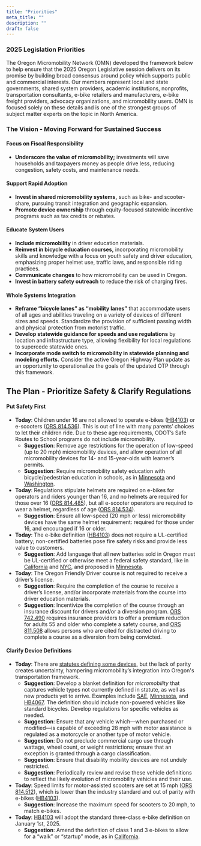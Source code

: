 ```yaml
---
title: "Priorities"
meta_title: ""
description: ""
draft: false
---
```


### 2025 Legislation Priorities

The Oregon Micromobility Network (OMN) developed the framework below to help ensure that the 2025 Oregon Legislative session delivers on its promise by building broad consensus around policy which supports public and commercial interests. Our members represent local and state governments, shared system providers, academic institutions, nonprofits, transportation consultants, e-bike retailers and manufacturers, e-bike freight providers, advocacy organizations, and micromobility users. OMN is focused solely on these details and is one of the strongest groups of subject matter experts on the topic in North America.

### The Vision - Moving Forward for Sustained Success

#### Focus on Fiscal Responsibility
* **Underscore the value of micromobility;** investments will save households and taxpayers money as people drive less, reducing congestion, safety costs, and maintenance needs.

#### Support Rapid Adoption
* **Invest in shared micromobility systems,** such as bike- and scooter-share, pursuing transit integration and geographic expansion.
* **Promote device ownership** through equity-focused statewide incentive programs such as tax credits or rebates.

#### Educate System Users
* **Include micromobility** in driver education materials.
* **Reinvest in bicycle education courses,** incorporating micromobility skills and knowledge with a focus on youth safety and driver education, emphasizing proper helmet use, traffic laws, and responsible riding practices.
* **Communicate changes** to how micromobility can be used in Oregon.
* **Invest in battery safety outreach** to reduce the risk of charging fires.

#### Whole Systems Integration
* **Reframe “bicycle lanes” as “mobility lanes”** that accommodate users of all ages and abilities traveling on a variety of devices of different sizes and speeds. Standardize the provision of sufficient passing width and physical protection from motorist traffic.
* **Develop statewide guidance for speeds and use regulations** by location and infrastructure type, allowing flexibility for local regulations to supercede statewide ones.
* **Incorporate mode switch to micromobility in statewide planning and modeling efforts.** Consider the active Oregon Highway Plan update as an opportunity to operationalize the goals of the updated OTP through this framework.

## The Plan - Prioritize Safety & Clarify Regulations

#### Put Safety First

* **Today**: Children under 16 are not allowed to operate e-bikes ([HB4103](https://olis.oregonlegislature.gov/liz/2024R1/Downloads/MeasureDocument/HB4103/Enrolled)) or e-scooters ([ORS 814.536](https://oregon.public.law/statutes/ors_814.536)). This is out of line with many parents’ choices to let their children ride. Due to these age requirements, ODOT’s Safe Routes to School programs do not include micromobility.  
  * **Suggestion**: Remove age restrictions for the operation of low-speed (up to 20 mph) micromobility devices, and allow operation of all micromobility devices for 14- and 15-year-olds with learner’s permits.  
  * **Suggestion**: Require micromobility safety education with bicycle/pedestrian education in schools, as in [Minnesota](https://www.dot.state.mn.us/saferoutes/at-safety-education.html) and [Washington](https://wsdot.wa.gov/sites/default/files/2022-11/School-Based-Bicycle-Safety-Education-Program-Report-December2022.pdf).  
* **Today**: Regulations stipulate helmets are required on e-bikes for operators and riders younger than 16, and no helmets are required for those over 16 ([ORS 814.485](https://oregon.public.law/statutes/ors_814.485)), but all e-scooter operators are required to wear a helmet, regardless of age ([ORS 814.534](https://oregon.public.law/statutes/ors_814.534)).  
  * **Suggestion**: Ensure all low-speed (20 mph or less) micromobility devices have the same helmet requirement: required for those under 16, and encouraged if 16 or older.  
* **Today**: The e-bike definition ([HB4103](https://olis.oregonlegislature.gov/liz/2024R1/Downloads/MeasureDocument/HB4103/Enrolled)) does not require a UL-certified battery; non-certified batteries pose fire safety risks and provide less value to customers.  
  * **Suggestion**: Add language that all new batteries sold in Oregon must be UL-certified or otherwise meet a federal safety standard, like in [California](https://leginfo.legislature.ca.gov/faces/billTextClient.xhtml?bill_id=202320240SB1271) and [NYC](https://legistar.council.nyc.gov/LegislationDetail.aspx?ID=5839354&GUID=D0854615-5297-460B-BCBC-646D24A75B2E), and proposed in [Minnesota](https://www.revisor.mn.gov/bills/text.php?number=SF5211&version=latest&session=ls93&session_year=2024&session_number=0).  
* **Today**: The Oregon Friendly Driver course is not required to receive a driver’s license.  
  * **Suggestion**: Require the completion of the course to receive a driver’s license, and/or incorporate materials from the course into driver education materials.  
  * **Suggestion**: Incentivize the completion of the course through an insurance discount for drivers and/or a diversion program. [ORS 742.490](https://oregon.public.law/statutes/ors_742.490) requires insurance providers to offer a premium reduction for adults 55 and older who complete a safety course, and [ORS 811.508](https://oregon.public.law/statutes/ors_811.508) allows persons who are cited for distracted driving to complete a course as a diversion from being convicted.

#### Clarify Device Definitions

* **Today**: There are [statutes defining some devices](https://www.oregon.gov/odot/forms/dmv/6619.pdf), but the lack of parity creates uncertainty, hampering micromobility’s integration into Oregon's transportation framework.  
  * **Suggestion**: Develop a blanket definition for *micromobility* that captures vehicle types not currently defined in statute, as well as new products yet to arrive. Examples include [SAE](https://www.sae.org/binaries/content/assets/cm/content/topics/micromobility/sae-j3194-summary---2019-11.pdf), [Minnesota](https://www.revisor.mn.gov/statutes/cite/169.011), and [HB4067](https://olis.oregonlegislature.gov/liz/2024R1/Downloads/MeasureDocument/HB4067/A-Engrossed). The definition should include non-powered vehicles like standard bicycles. Develop regulations for specific vehicles as needed.  
  * **Suggestion**: Ensure that any vehicle which—when purchased or modified—is capable of exceeding 28 mph with motor assistance is regulated as a motorcycle or another type of motor vehicle.  
  * **Suggestion**: Do not preclude commercial cargo use through wattage, wheel count, or weight restrictions; ensure that an exception is granted through a cargo classification.  
  * **Suggestion**: Ensure that disability mobility devices are not unduly restricted.  
  * **Suggestion**: Periodically review and revise these vehicle definitions to reflect the likely evolution of micromobility vehicles and their use.  
* **Today**: Speed limits for motor-assisted scooters are set at 15 mph ([ORS 814.512](https://oregon.public.law/statutes/ors_814.512)), which is lower than the industry standard and out of parity with e-bikes ([HB4103](https://olis.oregonlegislature.gov/liz/2024R1/Downloads/MeasureDocument/HB4103/Enrolled)).  
  * **Suggestion**: Increase the maximum speed for scooters to 20 mph, to match e-bikes.  
* **Today**: [HB4103](https://olis.oregonlegislature.gov/liz/2024R1/Downloads/MeasureDocument/HB4103/Enrolled) will adopt the standard three-class e-bike definition on January 1st, 2025\.  
  * **Suggestion**: Amend the definition of class 1 and 3 e-bikes to allow for a “walk” or “startup” mode, as in [California](https://leginfo.legislature.ca.gov/faces/billTextClient.xhtml?bill_id=202320240SB1271).
